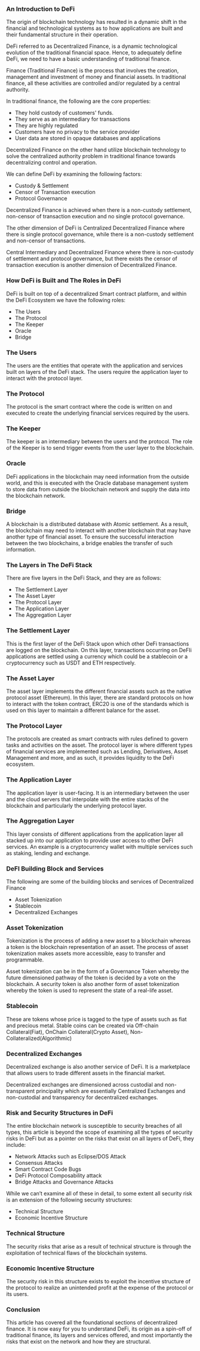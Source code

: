 ### An Introduction to DeFi
The origin of blockchain technology has resulted in a dynamic shift in the financial and technological systems as to how applications are built and their fundamental structure in their operation.

DeFi referred to as Decentralized Finance,  is a dynamic technological evolution of the traditional financial space. Hence, to adequately define DeFi, we need to have a basic understanding of traditional finance.

Finance (Traditional Finance) is the process that involves the creation, management and investment of money and financial assets. In traditional finance, all these activities are controlled and/or regulated by a central authority. 

In traditional finance, the following are the core properties:
- They hold custody of customers' funds.
- They serve as an intermediary for transactions
- They are highly regulated
- Customers have no privacy to the service provider
- User data are stored in opaque databases and applications

Decentralized Finance on the other hand utilize blockchain technology to solve the centralized authority problem in traditional finance towards decentralizing control and operation.

We can define DeFi by examining the following factors:
- Custody & Settlement 
- Censor of Transaction execution
- Protocol Governance

Decentralized Finance is achieved when there is a non-custody settlement, non-censor of transaction execution and no single protocol governance. 

The other dimension of DeFi is Centralized Decentralized Finance where there is single protocol governance, while there is a non-custody settlement and non-censor of transactions.

Central Intermediary and Decentralized Finance where there is non-custody of settlement and protocol governance, but there exists the censor of transaction execution is another dimension of Decentralized Finance.

### How DeFi is Built and The Roles in DeFi
DeFi is built on top of a decentralized Smart contract platform, and within the DeFi Ecosystem we have the following roles:
- The Users 
- The Protocol
- The Keeper
- Oracle
- Bridge

### The Users
The users are the entities that operate with the application and services built on layers of the DeFi stack. The users require the application layer to interact with the protocol layer.

### The Protocol 
The protocol is the smart contract where the code is written on and executed to create the underlying financial services required by the users.

### The Keeper
The keeper is an intermediary between the users and the protocol. The role of the Keeper is to send trigger events from the user layer to the blockchain.

### Oracle
DeFi applications in the blockchain may need information from the outside world, and this is executed with the Oracle database management system to store data from outside the blockchain network and supply the data into the blockchain network.

### Bridge
A blockchain is a distributed database with Atomic settlement. As a result, the blockchain may need to interact with another blockchain that may have another type of financial asset. To ensure the successful interaction between the two blockchains, a bridge enables the transfer of such information.

### The Layers in The DeFi Stack
There are five layers in the DeFi Stack, and they are as follows:
- The Settlement Layer
- The Asset Layer
- The Protocol Layer
- The Application Layer
- The Aggregation Layer

### The Settlement Layer
This is the first layer of the DeFi Stack upon which other DeFi transactions are logged on the blockchain. On this layer, transactions occurring on DeFIi applications are settled using a currency which could be a stablecoin or a cryptocurrency such as USDT and ETH respectively.

### The Asset Layer
The asset layer implements the different financial assets such as the native protocol asset (Ethereum). In this layer, there are standard protocols on how to interact with the token contract, ERC20 is one of the standards which is used on this layer to maintain a different balance for the asset. 

### The Protocol Layer
The protocols are created as smart contracts with rules defined to govern tasks and activities on the asset. The protocol layer is where different types of financial services are implemented such as Lending, Derivatives, Asset Management and more, and as such,  it provides liquidity to the DeFi ecosystem.

### The Application Layer
The application layer is user-facing. It is an intermediary between the user and the cloud servers that interpolate with the entire stacks of the blockchain and particularly the underlying protocol layer.

### The Aggregation Layer
This layer consists of different applications from the application layer all stacked up into our application to provide user access to other DeFi services. An example is a cryptocurrency wallet with multiple services such as staking, lending and exchange.

### DeFI Building Block and Services
The following are some of the building blocks and services of Decentralized Finance
- Asset Tokenization
- Stablecoin
- Decentralized Exchanges 

### Asset Tokenization
Tokenization is the process of adding a new asset to a blockchain whereas a token is the blockchain representation of an asset. The process of asset tokenization makes assets more accessible, easy to transfer and programmable. 

Asset tokenization can be in the form of a Governance Token whereby the future dimensioned pathway of the token is decided by a vote on the blockchain. A security token is also another form of asset tokenization whereby the token is used to represent the state of a real-life asset.

### Stablecoin
These are tokens whose price is tagged to the type of assets such as fiat and precious metal. Stable coins can be created via Off-chain Collateral(Fiat), OnChain Collateral(Crypto Asset), Non-Collateralized(Algorithmic)

### Decentralized Exchanges
Decentralized exchange is also another service of DeFi. It is a marketplace that allows users to trade different assets in the financial market. 

Decentralized exchanges are dimensioned across custodial and non-transparent principality which are essentially Centralized Exchanges and non-custodial and transparency for decentralized exchanges.

### Risk and Security Structures in DeFi
The entire blockchain network is susceptible to security breaches of all types, this article is beyond the scope of examining all the types of security risks in DeFi but as a pointer on the risks that exist on all layers of DeFi, they include:
- Network Attacks such as Eclipse/DOS Attack
- Consensus Attacks
- Smart Contract Code Bugs
- DeFi Protocol Composability attack
- Bridge Attacks and Governance Attacks

While we can’t examine all of these in detail, to some extent all security risk is an extension of the following security structures:
- Technical Structure
- Economic Incentive Structure

### Technical Structure
The security risks that arise as a result of technical structure is through the exploitation of technical flaws of the blockchain systems. 

### Economic Incentive Structure
The security risk in this structure exists to exploit the incentive structure of the protocol to realize an unintended profit at the expense of the protocol or its users.

### Conclusion
This article has covered all the foundational sections of decentralized finance. It is now easy for you to understand DeFi, its origin as a spin-off of traditional finance, its layers and services offered, and most importantly the risks that exist on the network and how they are structural.


